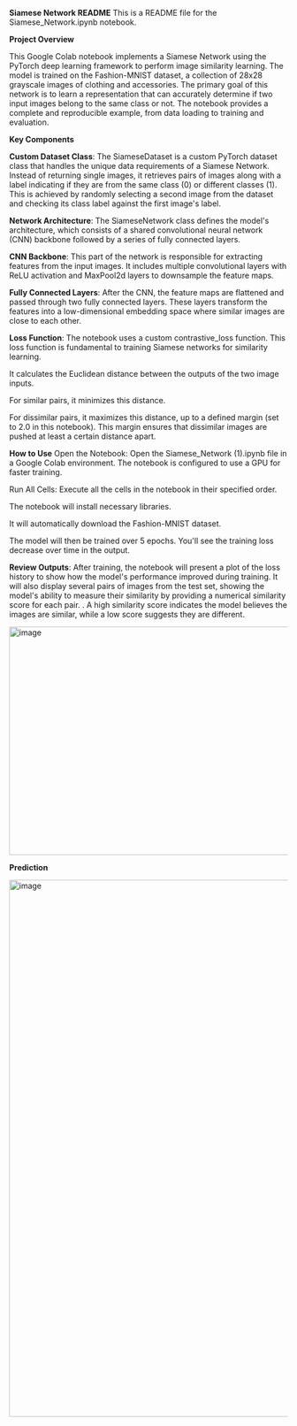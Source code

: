 **Siamese Network README**
This is a README file for the Siamese_Network.ipynb notebook.

**Project Overview**

This Google Colab notebook implements a Siamese Network using the PyTorch deep learning framework to perform image similarity learning. The model is trained on the Fashion-MNIST dataset, a collection of 28x28 grayscale images of clothing and accessories. The primary goal of this network is to learn a representation that can accurately determine if two input images belong to the same class or not. The notebook provides a complete and reproducible example, from data loading to training and evaluation.

**Key Components**

**Custom Dataset Class**: The SiameseDataset is a custom PyTorch dataset class that handles the unique data requirements of a Siamese Network. Instead of returning single images, it retrieves pairs of images along with a label indicating if they are from the same class (0) or different classes (1). This is achieved by randomly selecting a second image from the dataset and checking its class label against the first image's label.

**Network Architecture**: The SiameseNetwork class defines the model's architecture, which consists of a shared convolutional neural network (CNN) backbone followed by a series of fully connected layers.

**CNN Backbone**: This part of the network is responsible for extracting features from the input images. It includes multiple convolutional layers with ReLU activation and MaxPool2d layers to downsample the feature maps.

**Fully Connected Layers**: After the CNN, the feature maps are flattened and passed through two fully connected layers. These layers transform the features into a low-dimensional embedding space where similar images are close to each other.

**Loss Function**: The notebook uses a custom contrastive_loss function. This loss function is fundamental to training Siamese networks for similarity learning.

It calculates the Euclidean distance between the outputs of the two image inputs.

For similar pairs, it minimizes this distance.

For dissimilar pairs, it maximizes this distance, up to a defined margin (set to 2.0 in this notebook). This margin ensures that dissimilar images are pushed at least a certain distance apart.

**How to Use**
Open the Notebook: Open the Siamese_Network (1).ipynb file in a Google Colab environment. The notebook is configured to use a GPU for faster training.

Run All Cells: Execute all the cells in the notebook in their specified order.

The notebook will install necessary libraries.

It will automatically download the Fashion-MNIST dataset.

The model will then be trained over 5 epochs. You'll see the training loss decrease over time in the output.

**Review Outputs**: After training, the notebook will present a plot of the loss history  to show how the model's performance improved during training. It will also display several pairs of images from the test set, showing the model's ability to measure their similarity by providing a numerical similarity score for each pair. . A high similarity score indicates the model believes the images are similar, while a low score suggests they are different.

<img width="556" height="413" alt="image" src="https://github.com/user-attachments/assets/3719313c-5047-4d82-8334-61e42f5ec6e3" />

**Prediction**

<img width="857" height="971" alt="image" src="https://github.com/user-attachments/assets/994d6ec1-d38f-45ea-b36d-14e1099d1fe5" />

